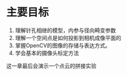 # 主要目标
1. 理解针孔相继的模型，内参与径向畸变参数
2. 理解一个空间点是如何投影到相机成像平面的
3. 掌握OpenCV的图像的存储与表达方式。
4. 学会基本的摄像头标定方法

这一章最后会演示一个点云的拼接实验